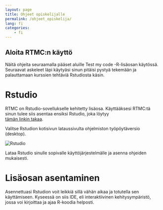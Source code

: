 ```yaml
---
layout: page
title: Ohjeet opiskelijalle
permalink: /ohjeet_opiskelija/
lang: fi
categories:
    - fi
---
```


## Aloita RTMC:n käyttö

Näitä ohjeita seuraamalla pääset aluille Test my code -R-lisäosan käytössä. Seuraavat askeleet läpi käytyäsi sinun pitäisi pystyä tekemään ja palauttamaan kurssien tehtäviä Rstudiosta käsin.

# Rstudio

RTMC on Rstudio-sovellukselle kehitetty lisäosa. Käyttääksesi RTMC:tä sinun tulee siis asentaa ensiksi Rstudio, joka löytyy  
[tämän linkin takaa](https://www.rstudio.com/products/RStudio/).

Valitse Rstudion kotisivun lataussivulta ohjelmiston työpöytäversio (desktop).

![Rstudio](../../resources/rstudio_front.png)


Lataa Rstudio sinulle sopivalle käyttöjärjestelmälle ja asenna ohjeiden mukaisesti.

# Lisäosan asentaminen

Asennettuasi Rstudion voit leikkiä sillä vähän aikaa ja totutella sen käyttämiseen. Kyseessä on siis IDE, eli interaktiivinen kehitysympäristö, jossa voi kirjoittaa ja ajaa R-koodia helposti.
